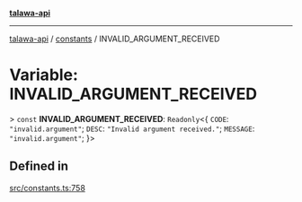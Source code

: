[**talawa-api**](../../README.md)

***

[talawa-api](../../modules.md) / [constants](../README.md) / INVALID\_ARGUMENT\_RECEIVED

# Variable: INVALID\_ARGUMENT\_RECEIVED

\> `const` **INVALID\_ARGUMENT\_RECEIVED**: `Readonly`\<\{ `CODE`: `"invalid.argument"`; `DESC`: `"Invalid argument received."`; `MESSAGE`: `"invalid.argument"`; \}\>

## Defined in

[src/constants.ts:758](https://github.com/PalisadoesFoundation/talawa-api/blob/3a5276aff43f5de4f7fab3ec9683a420dcdc7a06/src/constants.ts#L758)
